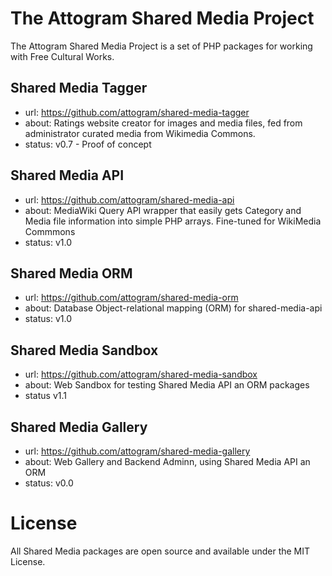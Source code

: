 # The Attogram Shared Media Project

The Attogram Shared Media Project is a set of PHP packages for working with Free Cultural Works.

## Shared Media Tagger
* url: https://github.com/attogram/shared-media-tagger
* about: Ratings website creator for images and media files, fed from administrator curated media from Wikimedia Commons.
* status: v0.7 - Proof of concept

## Shared Media API
* url: https://github.com/attogram/shared-media-api
* about: MediaWiki Query API wrapper that easily gets Category and Media file information into simple PHP arrays. Fine-tuned for WikiMedia Commmons
* status: v1.0

## Shared Media ORM
* url: https://github.com/attogram/shared-media-orm
* about: Database Object-relational mapping (ORM) for shared-media-api
* status: v1.0

## Shared Media Sandbox
* url: https://github.com/attogram/shared-media-sandbox
* about: Web Sandbox for testing Shared Media API an ORM packages
* status v1.1

## Shared Media Gallery
* url: https://github.com/attogram/shared-media-gallery
* about: Web Gallery and Backend Adminn, using Shared Media API an ORM
* status: v0.0

# License
All Shared Media packages are open source and available under the MIT License.
